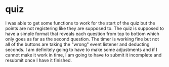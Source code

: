 # quiz
I was able to get some functions to work for the start of the quiz but the points are not registering like they are supposed to.
The quiz is supposed to have a simple format that reveals each question from top to bottom which only goes as far as the second question. The timer is working fine but not all of the buttons are taking the "wrong" event listener and deducting seconds.
I am definitely going to have to make some adjustments and if I cannot make it work in time, I am going to have to submit it incomplete and resubmit once I have it finished.
